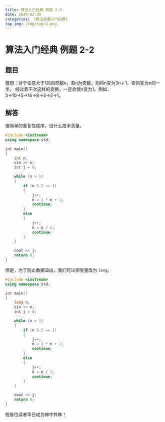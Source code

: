 ```yaml
---
title: 算法入门经典 例题 2-2
date: 2025-02-25
categories: 《算法竞赛入门经典》
top_img: /img/top/4.png
---
```


# 算法入门经典 例题 2-2

## 题目

猜想：对于任意大于1的自然数n，若n为奇数，则将n变为3n＋1，否则变为n的一半。
经过若干次这样的变换，一定会使n变为1。例如，3→10→5→16→8→4→2→1。

## 解答

很简单的重复性程序，没什么技术含量。

```c++
#include <iostream>
using namespace std;

int main()
{
    int n;
    cin >> n;
    int j = 0;

    while (n > 1)
    {
        if (n % 2 == 1)
        {
            j++;
            n = 3 * n + 1;
            continue;
        }
        else
        {
            j++;
            n = n / 2;
            continue;
        }
    }

    cout << j;
    return 0;
}
```

但是，为了防止数据溢出，我们可以把变量改为 `long`。

```c++
#include <iostream>
using namespace std;

int main()
{
    long n;
    cin >> n;
    int j = 0;

    while (n > 1)
    {
        if (n % 2 == 1)
        {
            j++;
            n = 3 * n + 1;
            continue;
        }
        else
        {
            j++;
            n = n / 2;
            continue;
        }
    }

    cout << j;
    return 0;
}
```

祝各位读者早日成为神牛牪犇！

